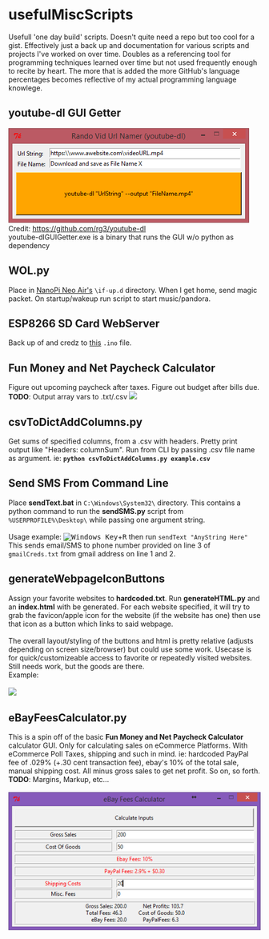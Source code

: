 # usefulMiscScripts
Usefull 'one day build' scripts. Doesn't quite need a repo but too cool for a gist. Effectively just a back up and documentation for various scripts and projects I've worked on over time. Doubles as a referencing tool for programming techniques learned over time but not used frequently enough to recite by heart. The more that is added the more GitHub's language percentages becomes reflective of my actual programming language knowlege.

## youtube-dl GUI Getter
<img src="https://github.com/BiTinerary/usefulMiscScripts/blob/master/youtube-dlGuiGetter.png?raw=true"><br>
Credit: <a href='https://github.com/rg3/youtube-dl'>https://github.com/rg3/youtube-dl</a><br>
youtube-dlGUIGetter.exe is a binary that runs the GUI w/o python as dependency

## WOL.py
Place in <a href='http://www.friendlyarm.com/index.php?route=product/product&path=69&product_id=151'>NanoPi Neo Air's</a> `\if-up.d` directory. When I get home, send magic packet. On startup/wakeup run script to start music/pandora.

## ESP8266 SD Card WebServer
Back up of and credz to <a href='https://github.com/esp8266/Arduino/blob/master/libraries/ESP8266WebServer/examples/SDWebServer/SDWebServer.ino'>this</a> `.ino` file.

## Fun Money and Net Paycheck Calculator
Figure out upcoming paycheck after taxes. Figure out budget after bills due. **TODO**: Output array vars to .txt/.csv
<a href='https://github.com/BiTinerary/usefulMiscScripts/blob/master/funMoneyPayCheckCalc.py'><img src='https://s11.postimg.org/qlagttk77/fun_Money_Tkinter.png'></a>

## csvToDictAddColumns.py
Get sums of specified columns, from a .csv with headers. Pretty print output like "Headers: columnSum". Run from CLI by passing .csv file name as argument. ie: **`python csvToDictAddColumns.py example.csv`**

## Send SMS From Command Line
Place **sendText.bat** in `C:\Windows\System32\` directory. This contains a python command to run the **sendSMS.py** script from `%USERPROFILE%\Desktop\` while passing one argument string. <br><br>Usage example: <kbd>![Windows Key][oldwinlogo]</kbd>+<kbd>R</kbd> then run `sendText "AnyString Here"` This sends email/SMS to phone number provided on line 3 of `gmailCreds.txt` from gmail address on line 1 and 2.

[oldwinlogo]: http://i.stack.imgur.com/T0oPO.png

## generateWebpageIconButtons
Assign your favorite websites to **hardcoded.txt**. Run **generateHTML.py** and an **index.html** with be generated. For each website specified, it will try to grab the favicon/apple icon for the website (if the website has one) then use that icon as a button which links to said webpage.<br>
<br>
The overall layout/styling of the buttons and html is pretty relative (adjusts depending on screen size/browser) but could use some work. Usecase is for quick/customizeable access to favorite or repeatedly visited websites. Still needs work, but the goods are there.<br>
Example:<br>
<br>
<a href='https://github.com/BiTinerary/usefulMiscScripts/blob/master/generateWebpageIconButtons/generateHTML.py'><img src='https://camo.githubusercontent.com/d4b39be4ed30f6367d39ca0989e6ecb4b66596ce/68747470733a2f2f7331312e706f7374696d672e6f72672f7538766166387765722f3332313332312e706e67'></a>

## eBayFeesCalculator.py
This is a spin off of the basic **Fun Money and Net Paycheck Calculator** calculator GUI. Only for calculating sales on eCommerce Platforms. With eCommerce Poll Taxes, shipping and such in mind. ie: hardcoded PayPal fee of .029% (+.30 cent transaction fee), ebay's 10% of the total sale, manual shipping cost. All minus gross sales to get net profit. So on, so forth. <br>**TODO**: Margins, Markup, etc...<br>
<br>
<a href='https://github.com/BiTinerary/usefulMiscScripts/blob/master/eBayFeesCalculator.py'><img src='https://github.com/BiTinerary/usefulMiscScripts/blob/master/ebayCalculatorImg.png'></a>
